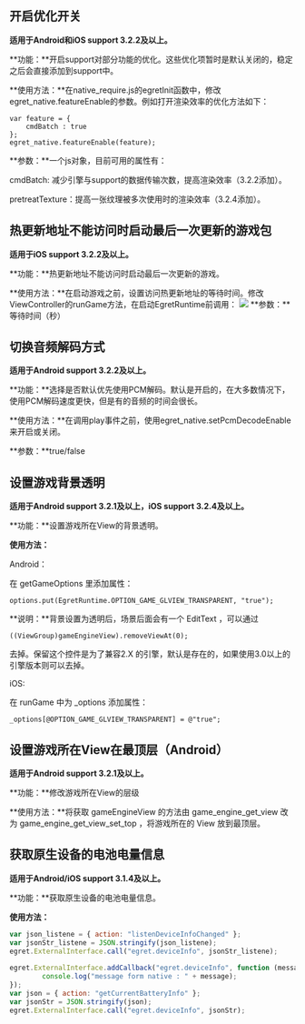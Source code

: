 
##	开启优化开关

**适用于Android和iOS support 3.2.2及以上。**

**功能：**开启support对部分功能的优化。这些优化项暂时是默认关闭的，稳定之后会直接添加到support中。

**使用方法：**在native_require.js的egretInit函数中，修改egret_native.featureEnable的参数。例如打开渲染效率的优化方法如下：
~~~
var feature = {
	cmdBatch : true
};
egret_native.featureEnable(feature);
~~~
**参数：**一个js对象，目前可用的属性有：

cmdBatch: 减少引擎与support的数据传输次数，提高渲染效率（3.2.2添加）。

pretreatTexture：提高一张纹理被多次使用时的渲染效率（3.2.4添加）。



##	热更新地址不能访问时启动最后一次更新的游戏包

**适用于iOS support 3.2.2及以上。**

**功能：**热更新地址不能访问时启动最后一次更新的游戏。

**使用方法：**在启动游戏之前，设置访问热更新地址的等待时间。修改ViewController的runGame方法，在启动EgretRuntime前调用：
 ![](p1.png)
**参数：**等待时间（秒）

##	切换音频解码方式

**适用于Android support 3.2.2及以上。**

**功能：**选择是否默认优先使用PCM解码。默认是开启的，在大多数情况下，使用PCM解码速度更快，但是有的音频的时间会很长。

**使用方法：**在调用play事件之前，使用egret_native.setPcmDecodeEnable来开启或关闭。

**参数：**true/false


##	设置游戏背景透明

**适用于Android support 3.2.1及以上，iOS support 3.2.4及以上。**

**功能：**设置游戏所在View的背景透明。

**使用方法：** 

Android：

在 getGameOptions 里添加属性：
~~~
options.put(EgretRuntime.OPTION_GAME_GLVIEW_TRANSPARENT, "true");
~~~
**说明：**背景设置为透明后，场景后面会有一个 EditText ，可以通过
~~~
((ViewGroup)gameEngineView).removeViewAt(0);
~~~
去掉。保留这个控件是为了兼容2.X 的引擎，默认是存在的，如果使用3.0以上的引擎版本则可以去掉。

iOS:

在 runGame 中为 _options 添加属性：
~~~
_options[@OPTION_GAME_GLVIEW_TRANSPARENT] = @"true";
~~~

##	设置游戏所在View在最顶层（Android）

**适用于Android support 3.2.1及以上。**

**功能：**修改游戏所在View的层级

**使用方法：**将获取 gameEngineView 的方法由 game_engine_get_view 改为 game_engine_get_view_set_top ，将游戏所在的 View 放到最顶层。


##  获取原生设备的电池电量信息

**适用于Android/iOS support 3.1.4及以上。**

**功能：**获取原生设备的电池电量信息。

**使用方法：**
```javascript
var json_listene = { action: "listenDeviceInfoChanged" };
var jsonStr_listene = JSON.stringify(json_listene);
egret.ExternalInterface.call("egret.deviceInfo", jsonStr_listene);
             
egret.ExternalInterface.addCallback("egret.deviceInfo", function (message) {
        console.log("message form native : " + message);
});
var json = { action: "getCurrentBatteryInfo" };
var jsonStr = JSON.stringify(json);
egret.ExternalInterface.call("egret.deviceInfo", jsonStr);
```

